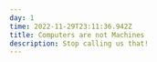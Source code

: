```yaml
---
day: 1
time: 2022-11-29T23:11:36.942Z
title: Computers are not Machines
description: Stop calling us that!
---
```

